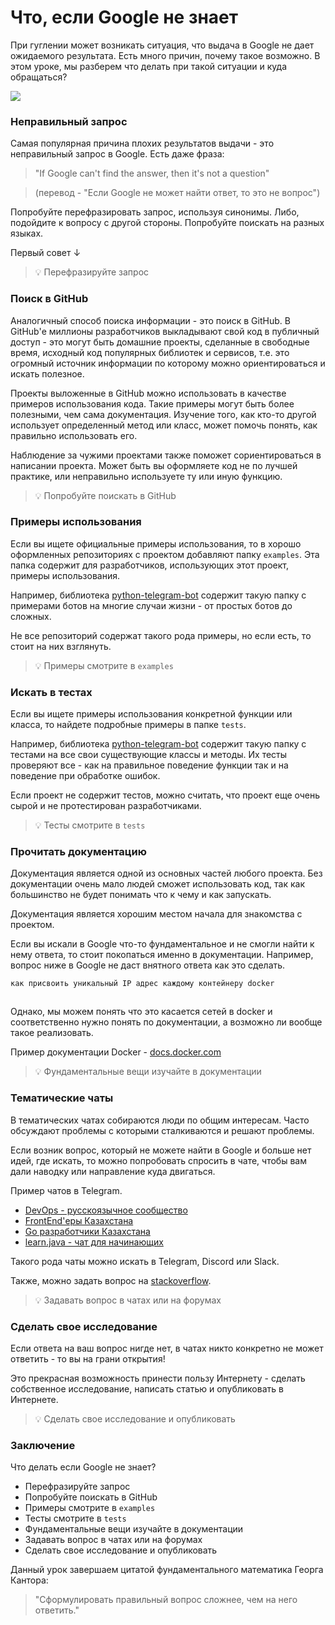 # Что, если Google не знает

При гуглении может возникать ситуация, что выдача в Google не дает ожидаемого результата. Есть много причин, почему такое возможно. В этом уроке, мы разберем что делать при такой ситуации и куда обращаться?

![](https://ucarecdn.com/7e41b78c-da6f-41ea-9c24-031329f8ee78/)![](data:image/gif;base64,R0lGODlhAQABAPABAP///wAAACH5BAEKAAAALAAAAAABAAEAAAICRAEAOw== "Click and drag to move")

### 

### Неправильный запрос

Самая популярная причина плохих результатов выдачи - это неправильный запрос в Google. Есть даже фраза:

> "If Google can't find the answer, then it's not a question"

> (перевод - "Если Google не может найти ответ, то это не вопрос")

Попробуйте перефразировать запрос, используя синонимы. Либо, подойдите к вопросу с другой стороны. Попробуйте поискать на разных языках.

Первый совет ↓

> 💡 Перефразируйте запрос

### 

### Поиск в GitHub

Аналогичный способ поиска информации - это поиск в GitHub. В GitHub'е миллионы разработчиков выкладывают свой код в публичный доступ - это могут быть домашние проекты, сделанные в свободные время, исходный код популярных библиотек и сервисов, т.е. это огромный источник информации по которому можно ориентироваться и искать полезное.

Проекты выложенные в GitHub можно использовать в качестве примеров использования кода. Такие примеры могут быть более полезными, чем сама документация. Изучение того, как кто-то другой использует определенный метод или класс, может помочь понять, как правильно использовать его.

Наблюдение за чужими проектами также поможет сориентироваться в написании проекта. Может быть вы оформляете код не по лучшей практике, или неправильно используете ту или иную функцию.

> 💡 Попробуйте поискать в GitHub

### 

### Примеры использования

Если вы ищете официальные примеры использования, то в хорошо оформленных репозиториях с проектом добавляют папку `examples`. Эта папка содержит для разработчиков, использующих этот проект, примеры использования.

Например, библиотека [python-telegram-bot](https://github.com/python-telegram-bot/python-telegram-bot) содержит такую папку с примерами ботов на многие случаи жизни - от простых ботов до сложных.

Не все репозиторий содержат такого рода примеры, но если есть, то стоит на них взглянуть.

> 💡 Примеры смотрите в `examples`

### 

### Искать в тестах

Если вы ищете примеры использования конкретной функции или класса, то найдете подробные примеры в папке `tests`.

Например, библиотека [python-telegram-bot](https://github.com/python-telegram-bot/python-telegram-bot) содержит такую папку с тестами на все свои существующие классы и методы. Их тесты проверяют все - как на правильное поведение функции так и на поведение при обработке ошибок.

Если проект не содержит тестов, можно считать, что проект еще очень сырой и не протестирован разработчиками.

> 💡 Тесты смотрите в `tests`

### 

### Прочитать документацию

Документация является одной из основных частей любого проекта. Без документации очень мало людей сможет использовать код, так как большинство не будет понимать что к чему и как запускать.

Документация является хорошим местом начала для знакомства с проектом.

Если вы искали в Google что-то фундаментальное и не смогли найти к нему ответа, то стоит покопаться именно в документации. Например, вопрос ниже в Google не даст внятного ответа как это сделать.

```
как присвоить уникальный IP адрес каждому контейнеру docker
```

![](data:image/gif;base64,R0lGODlhAQABAPABAP///wAAACH5BAEKAAAALAAAAAABAAEAAAICRAEAOw==)![](data:image/gif;base64,R0lGODlhAQABAPABAP///wAAACH5BAEKAAAALAAAAAABAAEAAAICRAEAOw== "Click and drag to move")

Однако, мы можем понять что это касается сетей в docker и соответственно нужно понять по документации, а возможно ли вообще такое реализовать.

Пример документации Docker - [docs.docker.com](https://docs.docker.com/)

> 💡 Фундаментальные вещи изучайте в документации

### 

### Тематические чаты

В тематических чатах собираются люди по общим интересам. Часто обсуждают проблемы с которыми сталкиваются и решают проблемы.

Если возник вопрос, который не можете найти в Google и больше нет идей, где искать, то можно попробовать спросить в чате, чтобы вам дали наводку или направление куда двигаться.

Пример чатов в Telegram.

* [DevOps - русскоязычное сообщество](https://t.me/devops_ru)
* [FrontEnd'еры Казахстана](https://t.me/frontendkz)
* [Go разработчики Казахстана](https://t.me/go_kz)
* [learn.java - чат для начинающих](https://t.me/javastart)

Такого рода чаты можно искать в Telegram, Discord или Slack.

Также, можно задать вопрос на [stackoverflow](https://stackoverflow.com).

> 💡 Задавать вопрос в чатах или на форумах

### 

### Сделать свое исследование

Если ответа на ваш вопрос нигде нет, в чатах никто конкретно не может ответить - то вы на грани открытия!

Это прекрасная возможность принести пользу Интернету - сделать собственное исследование, написать статью и опубликовать в Интернете.

> 💡 Сделать свое исследование и опубликовать

### 

### Заключение

Что делать если Google не знает?

* Перефразируйте запрос
* Попробуйте поискать в GitHub
* Примеры смотрите в `examples`
* Тесты смотрите в `tests`
* Фундаментальные вещи изучайте в документации
* Задавать вопрос в чатах или на форумах
* Сделать свое исследование и опубликовать

Данный урок завершаем цитатой фундаментального математика Георга Кантора:

> "Сформулировать правильный вопрос сложнее, чем на него ответить."
>
